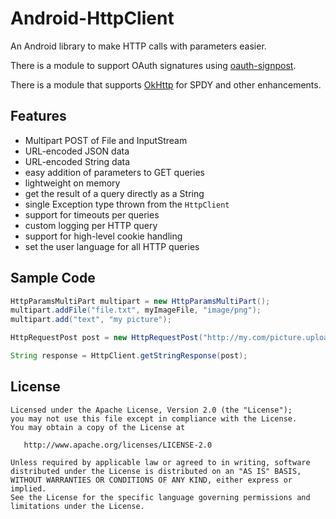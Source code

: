Android-HttpClient
==================

An Android library to make HTTP calls with parameters easier.

There is a module to support OAuth signatures using [oauth-signpost][1].

There is a module that supports [OkHttp][2] for SPDY and other enhancements.

Features
--------

* Multipart POST of File and InputStream
* URL-encoded JSON data
* URL-encoded String data
* easy addition of parameters to GET queries
* lightweight on memory
* get the result of a query directly as a String
* single Exception type thrown from the `HttpClient`
* support for timeouts per queries
* custom logging per HTTP query
* support for high-level cookie handling
* set the user language for all HTTP queries

Sample Code
-----------

```java
HttpParamsMultiPart multipart = new HttpParamsMultiPart();
multipart.addFile("file.txt", myImageFile, "image/png");
multipart.add("text", "my picture");

HttpRequestPost post = new HttpRequestPost("http://my.com/picture.upload", multipart);

String response = HttpClient.getStringResponse(post);
```

License
-------

    Licensed under the Apache License, Version 2.0 (the "License");
    you may not use this file except in compliance with the License.
    You may obtain a copy of the License at

       http://www.apache.org/licenses/LICENSE-2.0

    Unless required by applicable law or agreed to in writing, software
    distributed under the License is distributed on an "AS IS" BASIS,
    WITHOUT WARRANTIES OR CONDITIONS OF ANY KIND, either express or implied.
    See the License for the specific language governing permissions and
    limitations under the License.

[1]: https://code.google.com/p/oauth-signpost/
[2]: https://github.com/square/okhttp
